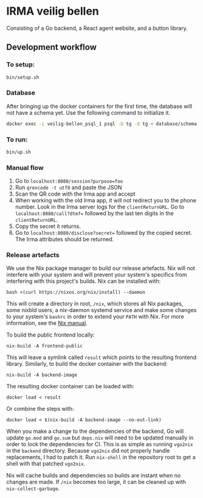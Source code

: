 # IRMA veilig bellen

Consisting of a Go backend, a React agent website, and a button library.

## Development workflow

### To setup:

```bash
bin/setup.sh
```

### Database

After bringing up the docker containers for the first time, the database will
not have a schema yet. Use the following command to initialize it.

```bash
docker exec -i veilig-bellen_psql_1 psql -U tg -d tg < database/schema.sql
```

### To run:

```bash
bin/up.sh
```

### Manual flow

1. Go to `localhost:8080/session?purpose=foo`
2. Run `qrencode -t utf8` and paste the JSON
3. Scan the QR code with the Irma app and accept
4. When working with the old Irma app, it will not redirect you to the phone
   number. Look in the Irma server logs for the `clientReturnURL`. Go to
   `localhost:8080/call?dtmf=` followed by the last ten digits in the
   `clientReturnURL`.
5. Copy the secret it returns.
6. Go to `localhost:8080/disclose?secret=` followed by the copied secret. The
   Irma attributes should be returned.

### Release artefacts

We use the Nix package manager to build our release artefacts. Nix will not
interfere with your system and will prevent your system's specifics from
interfering with this project's builds. Nix can be installed with:

    bash <(curl https://nixos.org/nix/install) --daemon

This will create a directory in root, `/nix`, which stores all Nix packages,
some nixbld users, a nix-daemon systemd service and make some changes to your
system's `bashrc` in order to extend your `PATH` with Nix. For more information,
see the [Nix manual](https://nixos.org/nix/manual/).

To build the public frontend locally:

    nix-build -A frontend-public

This will leave a symlink called `result` which points to the resulting frontend
library. Similarly, to build the docker container with the backend:

    nix-build -A backend-image

The resulting docker container can be loaded with:

    docker load < result

Or combine the steps with:

    docker load < $(nix-build -A backend-image --no-out-link)

When you make a change to the dependencies of the backend, Go will update
`go.mod` and `go.sum` but `deps.nix` will need to be updated manually in order
to lock the dependencies for CI. This is as simple as running `vgo2nix` in the
`backend` directory. Because `vgo2nix` did not properly handle replacements, I
had to patch it. Run `nix-shell` in the repository root to get a shell with that
patched `vgo2nix`.

Nix will cache builds and dependencies so builds are instant when no changes are
made. If `/nix` becomes too large, it can be cleaned up with
`nix-collect-garbage`.
